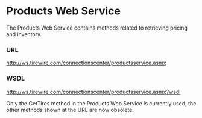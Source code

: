 # Products Web Service

The Products Web Service contains methods related to retrieving pricing and inventory.

### URL
http://ws.tirewire.com/connectionscenter/productsservice.asmx

### WSDL
http://ws.tirewire.com/connectionscenter/productsservice.asmx?wsdl

<aside class="notice">
Only the GetTires method in the Products Web Service is currently used, the other methods shown at the URL are now obsolete.
</aside>
